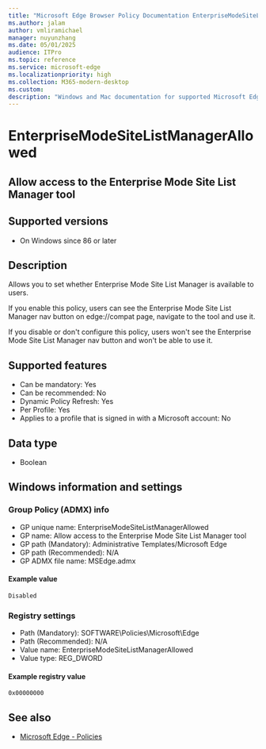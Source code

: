 ```yaml
---
title: "Microsoft Edge Browser Policy Documentation EnterpriseModeSiteListManagerAllowed"
ms.author: jalam
author: vmliramichael
manager: nuyunzhang
ms.date: 05/01/2025
audience: ITPro
ms.topic: reference
ms.service: microsoft-edge
ms.localizationpriority: high
ms.collection: M365-modern-desktop
ms.custom:
description: "Windows and Mac documentation for supported Microsoft Edge Browser policy: Allow access to the Enterprise Mode Site List Manager tool"
---
```


<!--THIS FILE IS AUTOMATICALLY GENERATED. MANUAL CHANGES WILL BE OVERWRITTEN.-->
<!--Please contact the Microsoft Edge Manageability team with any questions.-->

# EnterpriseModeSiteListManagerAllowed

## Allow access to the Enterprise Mode Site List Manager tool


## Supported versions

- On Windows since 86 or later

## Description

Allows you to set whether Enterprise Mode Site List Manager is available to users.

If you enable this policy, users can see the Enterprise Mode Site List Manager nav button on edge://compat page, navigate to the tool and use it.

If you disable or don't configure this policy, users won't see the Enterprise Mode Site List Manager nav button and won't be able to use it.

## Supported features

- Can be mandatory: Yes
- Can be recommended: No
- Dynamic Policy Refresh: Yes
- Per Profile: Yes
- Applies to a profile that is signed in with a Microsoft account: No

## Data type

- Boolean

## Windows information and settings

### Group Policy (ADMX) info

- GP unique name: EnterpriseModeSiteListManagerAllowed
- GP name: Allow access to the Enterprise Mode Site List Manager tool
- GP path (Mandatory): Administrative Templates/Microsoft Edge
- GP path (Recommended): N/A
- GP ADMX file name: MSEdge.admx

#### Example value

```
Disabled
```

### Registry settings

- Path (Mandatory): SOFTWARE\Policies\Microsoft\Edge
- Path (Recommended): N/A
- Value name: EnterpriseModeSiteListManagerAllowed
- Value type: REG_DWORD

#### Example registry value

```
0x00000000
```


## See also
- [Microsoft Edge - Policies](../microsoft-edge-policies.md)
